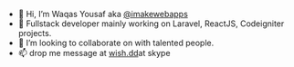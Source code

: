 - 👋  Hi, I’m Waqas Yousaf aka [@imakewebapps](https://twitter.com/imakewebapps)
- 👀  Fullstack developer mainly working on Laravel, ReactJS, Codeigniter projects.
- 💞️ I’m looking to collaborate on with talented people.
- 📫 drop me message at [wish.dd](https://join.skype.com/invite/INwr0Fogxete)at skype
